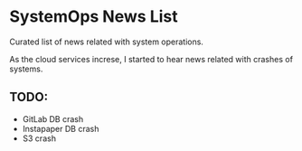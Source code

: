 # SystemOps News List
Curated list of news related with system operations.

As the cloud services increse, I started to hear news related with crashes of systems.

## TODO:
- GitLab DB crash
- Instapaper DB crash
- S3 crash

